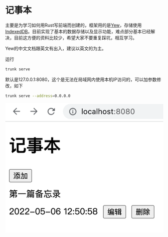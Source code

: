 # 记事本
主要是为学习如何用Rust写前端而创建的，框架用的是[Yew](https://yew.rs)，存储使用[IndexedDB](https://developer.mozilla.org/zh-CN/docs/Web/API/IndexedDB_API)。目前实现了基本的数据存储以及显示功能，难点部分基本已经解决，目前这方便的资料比较少，希望大家不要重复踩坑，相互学习。

Yew的中文文档跟英文有出入，建议以英文的为主。

运行

```sh
trunk serve
```

默认是127.0.0.1:8080，这个是无法在局域网内使用本机IP访问的，可以加参数修改，如下

```sh
trunk serve --address=0.0.0.0
```

![Notepad](./screenshots.png)
